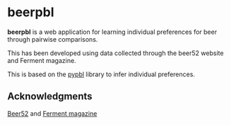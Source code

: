 # beerpbl

**beerpbl** is a web application for learning individual preferences for beer through pairwise comparisons.

This has been developed using data collected through the beer52 website and Ferment magazine.
 
This is based on the [pypbl](https://github.com/jimparr19/pypbl) library to infer individual preferences.

## Acknowledgments
[Beer52](https://www.beer52.com/) and [Ferment magazine](https://www.beer52.com/ferment)
